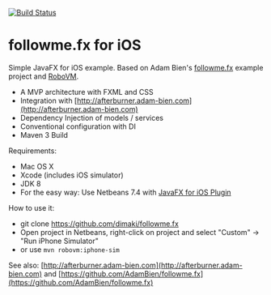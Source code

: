 [![Build Status](https://drone.io/github.com/dimaki/followme.fx/status.png)](https://drone.io/github.com/dimaki/followme.fx/latest)

followme.fx for iOS
===================

Simple JavaFX for iOS example.
Based on Adam Bien's [followme.fx](https://github.com/AdamBien/followme.fx) example project
and [RoboVM](http://www.robovm.org).

- A MVP architecture with FXML and CSS
- Integration with [http://afterburner.adam-bien.com](http://afterburner.adam-bien.com)
- Dependency Injection of models / services
- Conventional configuration with DI
- Maven 3 Build

Requirements:
- Mac OS X
- Xcode (includes iOS simulator)
- JDK 8
- For the easy way: Use Netbeans 7.4 with [JavaFX for iOS Plugin](http://plugins.netbeans.org/plugin/52156/javafx-for-ios-project-support)

How to use it:
- git clone https://github.com/dimaki/followme.fx
- Open project in Netbeans, right-click on project and select "Custom" -> "Run iPhone Simulator"
- or use `mvn robovm:iphone-sim`

See also: [http://afterburner.adam-bien.com](http://afterburner.adam-bien.com)
and [https://github.com/AdamBien/followme.fx](https://github.com/AdamBien/followme.fx)
